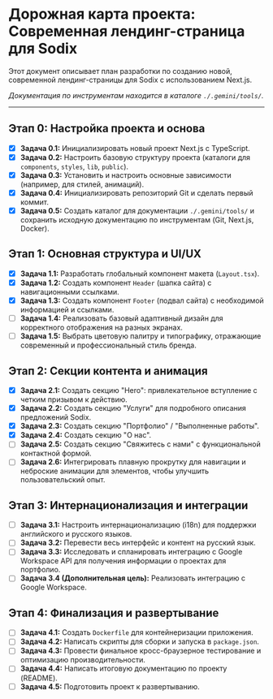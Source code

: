 # Дорожная карта проекта: Современная лендинг-страница для Sodix

Этот документ описывает план разработки по созданию новой, современной лендинг-страницы для Sodix с использованием Next.js.

*Документация по инструментам находится в каталоге `./.gemini/tools/`.*

---

## Этап 0: Настройка проекта и основа

- [x] **Задача 0.1:** Инициализировать новый проект Next.js с TypeScript.
- [x] **Задача 0.2:** Настроить базовую структуру проекта (каталоги для `components`, `styles`, `lib`, `public`).
- [x] **Задача 0.3:** Установить и настроить основные зависимости (например, для стилей, анимаций).
- [x] **Задача 0.4:** Инициализировать репозиторий Git и сделать первый коммит.
- [x] **Задача 0.5:** Создать каталог для документации `./.gemini/tools/` и сохранить исходную документацию по инструментам (Git, Next.js, Docker).

## Этап 1: Основная структура и UI/UX

- [x] **Задача 1.1:** Разработать глобальный компонент макета (`Layout.tsx`).
- [x] **Задача 1.2:** Создать компонент `Header` (шапка сайта) с навигационными ссылками.
- [x] **Задача 1.3:** Создать компонент `Footer` (подвал сайта) с необходимой информацией и ссылками.
- [ ] **Задача 1.4:** Реализовать базовый адаптивный дизайн для корректного отображения на разных экранах.
- [ ] **Задача 1.5:** Выбрать цветовую палитру и типографику, отражающие современный и профессиональный стиль бренда.

## Этап 2: Секции контента и анимация

- [x] **Задача 2.1:** Создать секцию "Hero": привлекательное вступление с четким призывом к действию.
- [x] **Задача 2.2:** Создать секцию "Услуги" для подробного описания предложений Sodix.
- [x] **Задача 2.3:** Создать секцию "Портфолио" / "Выполненные работы".
- [x] **Задача 2.4:** Создать секцию "О нас".
- [ ] **Задача 2.5:** Создать секцию "Свяжитесь с нами" с функциональной контактной формой.
- [ ] **Задача 2.6:** Интегрировать плавную прокрутку для навигации и неброские анимации для элементов, чтобы улучшить пользовательский опыт.

## Этап 3: Интернационализация и интеграции

- [ ] **Задача 3.1:** Настроить интернационализацию (i18n) для поддержки английского и русского языков.
- [ ] **Задача 3.2:** Перевести весь интерфейс и контент на русский язык.
- [ ] **Задача 3.3:** Исследовать и спланировать интеграцию с Google Workspace API для получения информации о проектах для портфолио.
- [ ] **Задача 3.4 (Дополнительная цель):** Реализовать интеграцию с Google Workspace.

## Этап 4: Финализация и развертывание

- [ ] **Задача 4.1:** Создать `Dockerfile` для контейнеризации приложения.
- [ ] **Задача 4.2:** Написать скрипты для сборки и запуска в `package.json`.
- [ ] **Задача 4.3:** Провести финальное кросс-браузерное тестирование и оптимизацию производительности.
- [ ] **Задача 4.4:** Написать итоговую документацию по проекту (README).
- [ ] **Задача 4.5:** Подготовить проект к развертыванию.
